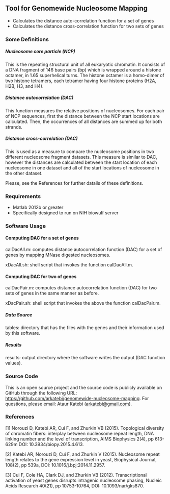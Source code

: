 ## Tool for Genomewide Nucleosome Mapping
* Calculates the distance auto-correlation function for a set of genes
* Calculates the distance cross-correlation function for two sets of genes

### Some Definitions
##### Nucleosome core particle (NCP)
This is the repeating structural unit of all eukaryotic chromatin. It consists
of a DNA fragment of 146 base pairs (bp) which is wrapped around a histone 
octamer, in 1.65 superhelical turns. The histone octamer is a homo-dimer of 
two histone tetramers, each tetramer having four histone proteins (H2A, H2B, 
H3, and H4).
     
##### Distance autocorrelation (DAC)
This function measures the relative positions of nucleosomes. For each
pair of NCP sequences, first the distance between the NCP start locations are
calculated. Then, the occurrences of all distances are summed up for both
strands.

##### Distance cross-correlation (DAC)
This is used as a measure to compare the nucleosome positions in two different
nucleosome fragment datasets. This measure is similar to DAC, however the 
distances are calculated between the start location of each nucleosome in one 
dataset and all of the start locations of nucleosome in the other dataset.

Please, see the References for further datails of these definitions.

### Requirements 
* Matlab 2012b or greater
* Specifically designed to run on NIH biowulf server

### Software Usage 

#### Computing DAC for a set of genes

calDacAll.m: computes distance autocorrelation function (DAC) for a set 
of genes by mapping MNase digested nucleosomes.

xDacAll.sh: shell script that invokes the function calDacAll.m.

#### Computing DAC for two of genes

calDacPair.m: computes distance autocorrelation function (DAC) for two 
sets of genes in the same manner as before.

xDacPair.sh: shell script that invokes the above the function calDacPair.m.

##### Data Source
tables: directory that has the files with the genes and their information used 
by this software. 

##### Results
results: output directory where the software writes the output 
(DAC function values).

### Source Code
This is an open source project and the source code is publicly available on
GitHub through the following URL: 
https://github.com/arkatebi/genomewide-nucleosome-mapping.
For questions, please email: Ataur Katebi (arkatebi@gmail.com).

### References
[1] Norouzi D, Katebi AR, Cui F, and Zhurkin VB (2015). Topological diversity of
chromatin fibers: interplay between nucleosome repeat length, DNA linking number
and the level of transcription, AIMS Biophysics 2(4), pp 613-629m DOI:
10.3934/biopy.2015.4.613.

[2] Katebi AR, Norouzi D, Cui F, and Zhurkin V (2015). Nucleosome repeat length
relates to the gene expression level in yeast, Biophysical Journal, 108(2),
pp 539a, DOI: 10.1016/j.bpj:2014.11.2957.

[3] Cui F, Cole HA, Clark DJ, and Zhurkin VB (2012). Transcriptional activation of 
yeast genes disrupts intragenic nucleosome phasing, Nucleic Acids Research 40(21), 
pp 10753-10764, DOI: 10.1093/nar/gks870.
